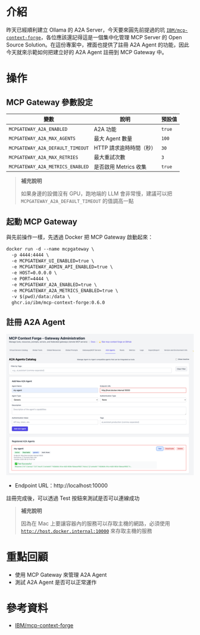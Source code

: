 # 介紹

昨天已經順利建立 Ollama 的 A2A Server，今天要來圓先前提過的坑 [`IBM/mcp-context-forge`](https://github.com/IBM/mcp-context-forge)，各位應該還記得這是一個集中化管理 MCP Server 的 Open Source Solution。在這份專案中，裡面也提供了註冊 A2A Agent 的功能，因此今天就來示範如何把建立好的 A2A Agent 註冊到 MCP Gateway 中。

# 操作

## MCP Gateway 參數設定

| 變數                               | 說明              | 預設值    |
| -------------------------------- | --------------- | ------ |
| `MCPGATEWAY_A2A_ENABLED`         | A2A 功能      | `true` |
| `MCPGATEWAY_A2A_MAX_AGENTS`      | 最大 Agent 數量  | `100`  |
| `MCPGATEWAY_A2A_DEFAULT_TIMEOUT` | HTTP 請求逾時時間（秒）  | `30`   |
| `MCPGATEWAY_A2A_MAX_RETRIES`     | 最大重試次數          | `3`    |
| `MCPGATEWAY_A2A_METRICS_ENABLED` | 是否啟用 Metrics 收集 | `true` |

> **補充說明**
>
> 如果身邊的設備沒有 GPU，跑地端的 LLM 會非常慢，建議可以把 `MCPGATEWAY_A2A_DEFAULT_TIMEOUT` 的值調高一點

## 起動 MCP Gateway

與先前操作一樣，先透過 Docker 把 MCP Gateway 啟動起來：

```shell
docker run -d --name mcpgateway \
  -p 4444:4444 \
  -e MCPGATEWAY_UI_ENABLED=true \
  -e MCPGATEWAY_ADMIN_API_ENABLED=true \
  -e HOST=0.0.0.0 \
  -e PORT=4444 \
  -e MCPGATEWAY_A2A_ENABLED=true \
  -e MCPGATEWAY_A2A_METRICS_ENABLED=true \
  -v $(pwd)/data:/data \
  ghcr.io/ibm/mcp-context-forge:0.6.0
```

## 註冊 A2A Agent

![20250923235945](https://raw.githubusercontent.com/hsiangjenli/pic-bed/main/images/20250923235945.png)


- Endpoint URL：http://localhost:10000

註冊完成後，可以透過 Test 按鈕來測試是否可以連線成功

> **補充說明**
>
> 因為在 Mac 上要讓容器內的服務可以存取主機的網路，必須使用[ `http://host.docker.internal:10000`](http://host.docker.internal:10000) 來存取主機的服務

# 重點回顧

- 使用 MCP Gateway 來管理 A2A Agent
- 測試 A2A Agent 是否可以正常運作

# 參考資料

- [IBM/mcp-context-forge](https://ibm.github.io/mcp-context-forge/using/agents/a2a/)